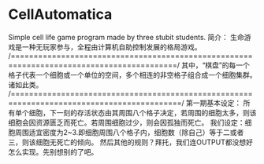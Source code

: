 # CellAutomatica
Simple cell life game program made by three stubit students.
简介： 生命游戏是一种无玩家参与，全程由计算机自助控制发展的格局游戏。
/==========================================================================================/
其中，“棋盘”的每一个格子代表一个细胞或一个单位的空间，多个相连的非空格子组合成一个细胞集群。诸如此类。
/===========================================================================================/
第一期基本设定： 所有单个细胞，下一刻的存活状态由其周围八个格子决定，若周围的细胞太多，则该细胞会因资源匮乏而死亡。若周围细胞过少，则会因孤独而死亡。
我们设定：细胞周围适宜密度为2~3.即细胞周围八个格子内，细胞数（除自己）等于二或者三，则该细胞无死亡的倾向。
然后其他的规则？拜托，我们连OUTPUT都没想好怎么实现。先别想别的了吧。
